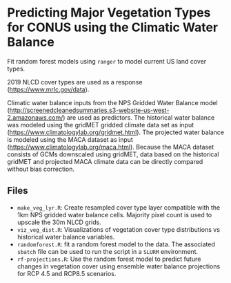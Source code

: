 # Predicting Major Vegetation Types for CONUS using the Climatic Water Balance

Fit random forest models using `ranger` to model current US land cover types. 

2019 NLCD cover types are used as a response (https://www.mrlc.gov/data).

 Climatic water balance inputs from the NPS Gridded Water Balance model (http://screenedcleanedsummaries.s3-website-us-west-2.amazonaws.com/) are used as predictors.  The historical water balance was modeled using the gridMET gridded climate data set as input (https://www.climatologylab.org/gridmet.html).  The projected water balance is modeled using the MACA dataset as input (https://www.climatologylab.org/maca.html).  Because the MACA dataset consists of GCMs downscaled using gridMET, data based on the historical gridMET and projected MACA climate data can be directly compared without bias correction.
 
## Files
 
- `make_veg_lyr.R`: Create resampled cover type layer compatible with the 1km NPS gridded water balance cells.  Majority pixel count is used to upscale the 30m NLCD grids.
- `viz_veg_dist.R`: Visualizations of vegetation cover type distributions vs historical water balance variables.
- `randomforest.R`: fit a random forest model to the data.  The associated `sbatch` file can be used to run the script in a `SLURM` environment.
- `rf-projections.R`: Use the random forest model to predict future changes in vegetation cover using ensemble water balance projections for RCP 4.5 and RCP8.5 scenarios.
